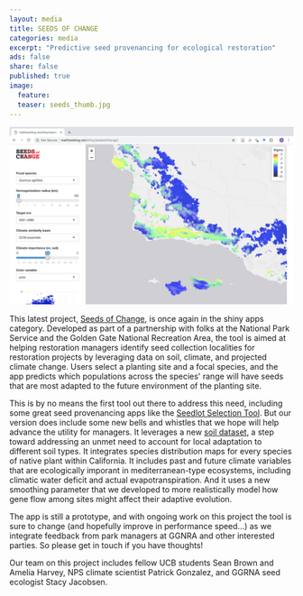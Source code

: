 ```yaml
---
layout: media
title: SEEDS OF CHANGE 
categories: media
excerpt: "Predictive seed provenancing for ecological restoration"
ads: false
share: false
published: true
image:
  feature:
  teaser: seeds_thumb.jpg 
---
```


[![SOC](/images/seedsofchange.png)](http://matthewkling.net/shiny/seedsofchange/)

This latest project, [Seeds of Change](http://matthewkling.net/shiny/seedsofchange/), is once again in the shiny apps category. Developed as part of a partnership with folks at the National Park Service and the Golden Gate National Recreation Area, the tool is aimed at helping restoration managers identify seed collection localities for restoration projects by leveraging data on soil, climate, and projected climate change. Users select a planting site and a focal species, and the app predicts which populations across the species' range will have seeds that are most adapted to the future environment of the planting site.

This is by no means the first tool out there to address this need, including some great seed provenancing apps like the [Seedlot Selection Tool](https://seedlotselectiontool.org/sst/). But our version does include some new bells and whistles that we hope will help advance the utility for managers. It leverages a new [soil dataset](https://soilgrids.org/), a step toward addressing an unmet need to account for local adaptation to different soil types. It integrates species distribution maps for every species of native plant within California. It includes past and future climate variables that are ecologically imporant in mediterranean-type ecosystems, including climatic water deficit and actual evapotranspiration. And it uses a new smoothing parameter that we developed to more realistically model how gene flow among sites might affect their adaptive evolution. 

The app is still a prototype, and with ongoing work on this project the tool is sure to change (and hopefully improve in performance speed...) as we integrate feedback from park managers at GGNRA and other interested parties. So please get in touch if you have thoughts!

Our team on this project includes fellow UCB students Sean Brown and Amelia Harvey, NPS climate scientist Patrick Gonzalez, and GGRNA seed ecologist Stacy Jacobsen. 